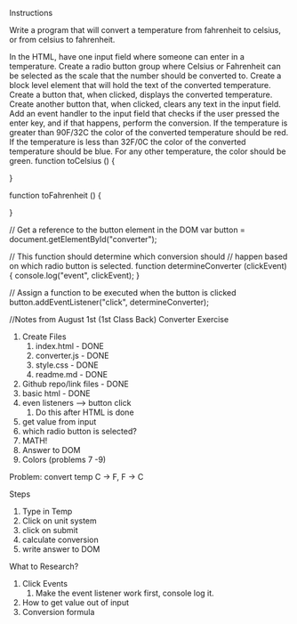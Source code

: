 Instructions

Write a program that will convert a temperature from fahrenheit to celsius, or from celsius to fahrenheit.

In the HTML, have one input field where someone can enter in a temperature.
Create a radio button group where Celsius or Fahrenheit can be selected as the scale that the number should be converted to.
Create a block level element that will hold the text of the converted temperature.
Create a button that, when clicked, displays the converted temperature.
Create another button that, when clicked, clears any text in the input field.
Add an event handler to the input field that checks if the user pressed the enter key, and if that happens, perform the conversion.
If the temperature is greater than 90F/32C the color of the converted temperature should be red.
If the temperature is less than 32F/0C the color of the converted temperature should be blue.
For any other temperature, the color should be green.
function toCelsius () {

}

function toFahrenheit () {

}

// Get a reference to the button element in the DOM
var button = document.getElementById("converter");

// This function should determine which conversion should
// happen based on which radio button is selected.
function determineConverter (clickEvent) {
  console.log("event", clickEvent);
}

// Assign a function to be executed when the button is clicked
button.addEventListener("click", determineConverter);

//Notes from August 1st (1st Class Back)
Converter Exercise

1. Create Files
    1. index.html - DONE
    2. converter.js - DONE
    3. style.css - DONE
    4. readme.md - DONE
2. Github repo/link files - DONE
3. basic html - DONE
4. even listeners —> button click
    1. Do this after HTML is done
5. get value from input
6. which radio button is selected?
7. MATH!
8. Answer to DOM
9. Colors (problems 7 -9)

Problem: convert temp C -> F, F -> C

Steps
1. Type in Temp
2. Click on unit system
3. click on submit
4. calculate conversion
5. write answer to DOM

What to Research?
1. Click Events
    1. Make the event listener work first, console log it. 
2. How to get value out of input
3. Conversion formula